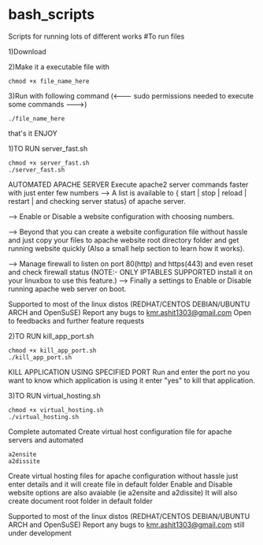 # bash_scripts
Scripts for running lots of different works
#To run files 

1)Download

2)Make it a executable file with 
    
    chmod +x file_name_here

3)Run with following command (<--- sudo permissions needed to execute some commands --->)
    
    ./file_name_here
    
that's it 
ENJOY

1)TO RUN server_fast.sh 
    
    chmod +x server_fast.sh
    ./server_fast.sh

AUTOMATED APACHE SERVER
Execute apache2 server commands faster with just enter few numbers
--> A list is available to { start | stop | reload | restart | and checking server status} of apache server.

--> Enable or Disable a website configuration with choosing numbers.

--> Beyond that you can create a website configuration file without hassle and just copy your files to apache website root directory folder and get running website quickly (Also a small help section to learn how it works).

--> Manage firewall to listen on port 80(http) and https(443) and even reset and check firewall status (NOTE:- ONLY IPTABLES SUPPORTED install it on your linuxbox to use this feature.)
--> Finally a settings to Enable or Disable running apache web server on boot.

Supported to most of the linux distos  (REDHAT/CENTOS DEBIAN/UBUNTU ARCH and OpenSuSE)
Report any bugs to kmr.ashit1303@gmail.com
Open to feedbacks and further feature requests

2)TO RUN kill_app_port.sh 
    
    chmod +x kill_app_port.sh
    ./kill_app_port.sh

KILL APPLICATION USING SPECIFIED PORT
Run and enter the port no you want to know which application is using it
enter "yes" to kill that application.

3)TO RUN virtual_hosting.sh

    chmod +x virtual_hosting.sh
    ./virtual_hosting.sh 
Complete automated Create virtual host configuration file for apache servers and automated
    
    a2ensite 
    a2dissite
    
Create virtual hosting files for apache configuration without hassle 
just enter details and it will create file in default folder
Enable and Disable website options are also avaiable 
(ie a2ensite and a2dissite)
It will also create document root folder in default folder

Supported to most of the linux distos  (REDHAT/CENTOS DEBIAN/UBUNTU ARCH and OpenSuSE)
Report any bugs to kmr.ashit1303@gmail.com
still under development

